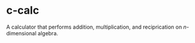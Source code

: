 # c-calc

A calculator that performs addition, multiplication, and reciprication on $n$-dimensional algebra.
